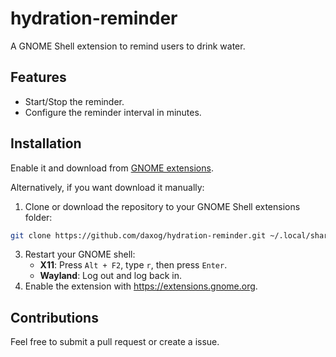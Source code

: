# hydration-reminder

A GNOME Shell extension to remind users to drink water.

## Features
- Start/Stop the reminder.
- Configure the reminder interval in minutes.

## Installation
Enable it and download from [GNOME extensions](https://extensions.gnome.org/extension/8244/hydration-reminder/).

Alternatively, if you want download it manually:

1. Clone or download the repository to your GNOME Shell extensions folder:
```bash
git clone https://github.com/daxog/hydration-reminder.git ~/.local/share/gnome-shell/extensions/hydrationreminder@daxog.github.io
```
3. Restart your GNOME shell:
   - **X11**: Press `Alt + F2`, type `r`, then press `Enter`.
   - **Wayland**: Log out and log back in.
5. Enable the extension with https://extensions.gnome.org.

## Contributions
Feel free to submit a pull request or create a issue.
